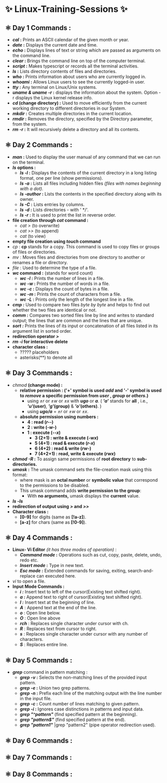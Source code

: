 # ✨ Linux-Training-Sessions ✨
## ⚛️ Day 1 Commands :
- ***cal* :** Prints an ASCII calendar of the given month or year.
- **_date_ :** Displays the current date and time.
- ***echo* :** Displays lines of text or string which are passed as arguments on the command line.
- **_clear_ :** Brings the command line on top of the computer terminal.
- ***script* :** Makes typescript or records all the terminal activities.
- **_ls_ :** Lists directory contents of files and directories.
- ***who* :** Prints information about users who are currently logged in.
- **_whoami_ :** Allows Linux users to see the currently logged-in user.
- ***tty* :**  Any terminal on Linux/Unix systems.
- **_uname & uname -r_ :** displays the information about the system. Option -r displays the Linux kernel release info.
- ***cd* (change directory) :** Used to move efficiently from the current working directory to different directories in our System.
- **_mkdir_ :** Creates multiple directories in the current location.
- ***rmdir* :** Removes the directory, specified by the Directory parameter, from the system.
- **_rm -r_ :** It will recursively delete a directory and all its contents.

## ⚛️ Day 2 Commands :
- **_man_ :** Used to display the user manual of any command that we can run on the terminal.
- ***ls* options :**
  - **_ls -l_ :** Displays the contents of the current directory in a long listing format, one per line (show permissions).
  - **_ls -a_ :** Lists all files including hidden files _(files with names beginning with a dot)._
  - **_ls -author_ :** Lists the contents in the specified directory along with its owner.
  - **_ls -C_ :** Lists entries by columns.
  - **_ls -d_ :** Lists directories - with ' */'.
  - **_ls -r_ :** It is used to print the list in reverse order.
- **file creation through *cat* command :**
  - _cat >_ (to overwrite)
  - _cat >>_ (to append)
  - _cat_ (to view)
- **empty file creation using *touch* command**
- *cp* : **cp** stands for a copy. This command is used to copy files or groups of files or directories.
- *mv* : Moves files and directories from one directory to another or renames a file or directory.
- *file* : Used to determine the type of a file.
- ***wc* command :** (stands for word count)
  - **_wc -l_ :** Prints the number of lines in a file.
  - **_wc -w_ :** Prints the number of words in a file.
  - **_wc -c_ :** Displays the count of bytes in a file.
  - **_wc -m_ :** Prints the count of characters from a file.
  - **_wc -L_ :** Prints only the length of the longest line in a file.
- **_cmp :_** Used to compare two files _byte by byte_ and helps to find out whether the two files are identical or not.
- **_comm :_** Compares two sorted files line by line and writes to standard output; the lines that are common and the lines that are unique.
- **_sort :_** Prints the lines of its input or concatenation of all files listed in its argument list in sorted order.
- **redirection operator _>_**
- ***rm -i* for interactive delete**
- **character class :**
  - ????? placeholders
  - asterisks(**) to denote all

## ⚛️ Day 3 Commands :
- *chmod* **(change mode) :**
  - **relative permission : ('+' symbol is used _add_ and '-' symbol is used to _remove_ a specific permission from _user_ , _group_ or _others_.)**
    - using *±r* or *±w* or *±x* with ***ugo*** or ***a***. ( **_'a'_** stands for **all** , i.e., **_'u'_(user)**, **_'g'_(group)** & **_'o'_(others)**. )
    - using ***ugo/a*** = *±r* or *±w* or *±x*.
  - **absolute permission using numbers :**
    - **4 : read (*r--*)**
    - **2 : write (*-w-*)**
    - **1 : execute (*--x*)**
      - **3 (2+1) : write & execute (*-wx*)**
      - **5 (4+1) : read & execute (*r-x*)**
      - **6 (4+2) : read & write (*rw-*)**
      - **7 (4+2+1) : read, write & execute (*rwx*)**
- ***chmod -R* :** To assign same permissions of **root directory** to **sub-directories.**
- ***umask* :** The umask command sets the file-creation mask using this format:
  - where mask is an **octal number** or **symbolic value** that correspond to the permissions to be disabled.
  - This umask command adds **write permission to the group**:
    - With **no arguments,** umask displays the **current** value.
- ***ls -ls***
- **redirection of output using *>* and *>>***
- **Character class :**
  - **[0-9]** for digits (same as **[!a-z]**).
  - **[a-z]** for chars (same as **[!0-9]**).

## ⚛️ Day 4 Commands :
- **Linux- Vi Editor** _(it has three modes of operation)_ :
  - **_Command mode_ :** Operations such as cut, copy, paste, delete, undo, redo etc.
  - **_Insert mode_ :** Type in new text.
  - **_Esc mode_ :** Extended commands for saving, exiting,  search-and-replace can executed here.
- _vi <filename>_ to open a file.
- **Input Mode Commands :**
  - **_i :_** Insert text to left of the cursor(Existing text shifted right).
  - **_a :_** Append text to right of cursor(Existing text shifted right).
  - **_I :_** Insert text at the beginning of line.
  - **_A_** : Append text at the end of the line.
  - **_o_** : Open line below.
  - **_O_** : Open line above
  - **_rch_** : Replaces single character under cursor with ch.
  - **_R_** : Replaces text from cursor to right.
  - **_s_** : Replaces single character under cursor with any number of characters.
  - **_S_** : Replaces entire line.
 
## ⚛️ Day 5 Commands :
- **_grep_** command in pattern matching :
  - ***grep -v* :** Selects the non-matching lines of the provided input pattern.
  - ***grep -e* :** Union two grep patterns.
  - ***grep -n* :** Prefix each line of the matching output with the line number in the input file.
  - ***grep -c* :** Count number of lines matching to given pattern.
  - ***grep -i* :** Ignores case distinctions in patterns and input data.
  - ***grep "^pattern"*** (find specified pattern at the beginning).
  - ***grep "pattern$"*** (find specified pattern at the end).
  - ***grep "pattern1"*** <filename>|grep "pattern2" <filename>  (pipe operator redirection used).

## ⚛️ Day 6 Commands :


## ⚛️ Day 7 Commands :


## ⚛️ Day 8 Commands :
